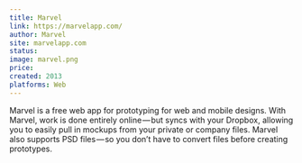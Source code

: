 ```yaml
---
title: Marvel
link: https://marvelapp.com/
author: Marvel
site: marvelapp.com
status: 
image: marvel.png
price: 
created: 2013
platforms: Web
---
```


Marvel is a free web app for prototyping for web and mobile designs. With Marvel, work is done entirely online — but syncs with your Dropbox, allowing you to easily pull in mockups from your private or company files. Marvel also supports PSD files — so you don’t have to convert files before creating prototypes.